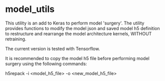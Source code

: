 # model_utils

This utility is an add to Keras to perform model 'surgery'. The utility provides functions to modify the model json and saved model h5 definition to restructure and rearrange the model architecture kernels, WITHOUT retraining. 

The current version is tested with Tensorflow. 

It is recommended to copy the model h5 file before performing model surgery using the following commands:

h5repack -i <model_h5_file> -o <new_model_h5_file>
